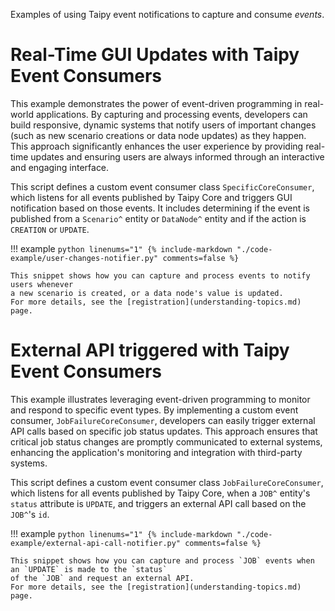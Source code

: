 Examples of using Taipy event notifications to capture and consume *events*.

# Real-Time GUI Updates with Taipy Event Consumers

This example demonstrates the power of event-driven programming in real-world applications. By capturing and processing events, developers can build responsive, dynamic systems that notify users of important changes (such as new scenario creations or data node updates) as they happen. This approach significantly enhances the user experience by providing real-time updates and ensuring users are always informed through an interactive and engaging interface.

This script defines a custom event consumer class `SpecificCoreConsumer`, which listens
for all events published by Taipy Core and triggers GUI notification based on those events.
It includes determining if the event is published from a `Scenario^` entity or `DataNode^` entity
and if the action is `CREATION` or `UPDATE`.

!!! example
    ```python linenums="1"
    {%
    include-markdown "./code-example/user-changes-notifier.py"
    comments=false
     %}
    ```

    This snippet shows how you can capture and process events to notify users whenever
    a new scenario is created, or a data node's value is updated.
    For more details, see the [registration](understanding-topics.md) page.

# External API triggered with Taipy Event Consumers

This example illustrates leveraging event-driven programming to monitor and respond to specific event types. By implementing a custom event consumer, `JobFailureCoreConsumer`, developers can easily trigger external API calls based on specific job status updates. This approach ensures that critical job status changes are promptly communicated to external systems, enhancing the application's monitoring and integration with third-party systems.

This script defines a custom event consumer class `JobFailureCoreConsumer`, which listens
for all events published by Taipy Core, when a `JOB^` entity's `status` attribute is `UPDATE`,
and triggers an external API call based on the `JOB^`'s `id`.

!!! example
    ```python linenums="1"
    {%
    include-markdown "./code-example/external-api-call-notifier.py"
    comments=false
     %}
    ```

    This snippet shows how you can capture and process `JOB` events when an `UPDATE` is made to the `status`
    of the `JOB` and request an external API.
    For more details, see the [registration](understanding-topics.md) page.

